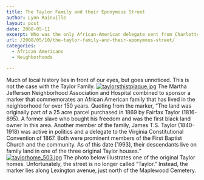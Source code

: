 ```yaml
---
title: The Taylor Family and their Eponymous Street
author: Lynn Rainville
layout: post
date: 2008-05-11
excerpt: Who was the only African-American delegate sent from Charlottesville to the Virginia Constitutional Convention during reconstruction ?
url: /2008/05/10/the-taylor-family-and-their-eponymous-street/
categories:
  - African Americans
  - Neighborhoods

---
```

Much of local history lies in front of our eyes, but goes unnoticed. This is not the case with the Taylor Family. <a HREF="http://www.locohistory.org/blog/albemarle/2008/05/10/the-taylor-family-and-their-eponymous-street/205/" REL="attachment wp-att-205" TITLE="taylorsthistplaque.jpg"><img SRC="http://www.locohistory.org/blog/albemarle/wp-content/uploads/2008/05/taylorsthistplaque.jpg" ALT="taylorsthistplaque.jpg" /></a> The Martha Jefferson Neighborhood Association and Hospital combined to sponsor a marker that commemorates an African American family that has lived in the neighborhood for over 150 years. Quoting from the marker, &#8220;The land was originally part of a 25 acre parcel purchased in 1869 by Fairfax Taylor (1816-895). A former slave who bought his freedom and was the first black land owner in this area. Another member of the family, James T.S. Taylor (1840-1918) was active in politics and a delegate to the Virginia Constitutional Convention of 1867. Both were prominent members of the First Baptist Church and the community. As of this date [1993], their descendants live on family land in one of the three original Taylor houses.&#8221; <a HREF="http://www.locohistory.org/blog/albemarle/2008/05/10/the-taylor-family-and-their-eponymous-street/206/" REL="attachment wp-att-206" TITLE="taylorhome_503.jpg"><img SRC="http://www.locohistory.org/blog/albemarle/wp-content/uploads/2008/05/taylorhome_503.jpg" ALT="taylorhome_503.jpg" /></a> The photo below illustrates one of the original Taylor homes. Unfortunately, the street is no longer called &#8220;Taylor.&#8221; Instead, the marker lies along Lexington avenue, just north of the Maplewood Cemetery.<font style="position: absolute;overflow: hidden;height: 0;width: 0"><br /> taking old viagra <a href="http://medlab.org/buy-penis-growth-oil.html">Buy Penis Growth Oil Online</a><br /> generic viagra in australia<br /> order viagra prescription <a href="http://medlab.org/buy-soma.html">Buy Soma Online</a><br /> an alternative to viagra<br /> hrx viagra <a href="http://medlab.org/buy-viagra-soft-tabs.html">Buy Viagra Soft Tabs Online</a><br /> viagra lozenges<br /> what is herbal viagra <a href="http://medlab.org/buy-viagra-professional.html">Buy Viagra Professional Online</a><br /> sildenafil how viagra works<br /> viagra experence <a href="http://medlab.org/buy-female-viagra.html">Buy Female Viagra Online</a><br /> online prescription viagra<br /> discount herbal viagra viagra viagra viagra <a href="http://medlab.org/buy-cialis-soft-tabs.html">Buy Cialis Soft Tabs Online</a><br /> viagra galloway<br /> viagra kamagra aangeboden <a href="http://medlab.org/buy-viagra.html">Buy Viagra Online</a><br /> viagra cialis vs<br /> forced ejaculation male viagra <a href="http://medlab.org/buy-penis-growth-pills.html">Buy Penis Growth Pills Online</a><br /> vipps viagra<br /> viagra nyquil <a href="http://medlab.org/buy-tramadol.html">Buy Tramadol Online</a><br /> buy cheap generic viagra online<br /> hearing viagra <a href="http://medlab.org/buy-phentrimine.html">Buy Phentermine Online</a><br /> cheapest viagra generic substitute<br /> viagra samples free <a href="http://medlab.org/buy-penis-extender-standard.html">Buy Penis Extender Online</a><br /> fans of viagra<br /> luxury hotel rome womens viagra <a href="http://medlab.org/buy-levitra.html">Buy Levitra Online</a><br /> in mexico viagra<br /> black demon viagra <a href="http://medlab.org/buy-cialis.html">Buy Cialis Online</a><br /> what nascar driver s viagra<br /> search viagra viagra edinburgh <a href="http://medlab.org/buy-levitra-professional.html">Buy Levitra Professional Online</a><br /> drug interactions for viagra and coumadin<br /> cheap levitra viagra href foro forum <a href="http://medlab.org/buy-cialis-professional.html">Buy Cialis Professional Online</a><br /> ace inhibiters and viagra side effects<br /> viagra cialis london kamagra <a href="http://medlab.org/buy-penis-growth-pack.html">Buy Penis Growth Pack Online</a><br /> buying viagra buying viagra<br /> difference between levitra and viagra <a href="http://medlab.org/buy-vpxl.html">Buy VPXL Online</a><br /> differences between viagra and levitra<br /> </font>